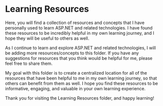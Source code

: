 # Learning Resources
Here, you will find a collection of resources and concepts that I have personally used to learn ASP.NET and related technologies. I have found these resources to be incredibly helpful in my own learning journey, and I hope they will be useful to others as well.









As I continue to learn and explore ASP.NET and related technologies, I will be adding more resources/concepts to this folder. If you have any suggestions for resources that you think would be helpful for me, please feel free to share them.

My goal with this folder is to create a centralized location for all of the resources that have been helpful to me in my own learning journey, so that others can benefit from them as well. I hope you find these resources to be informative, engaging, and valuable in your own learning experience.




Thank you for visiting the Learning Resources folder, and happy learning!
